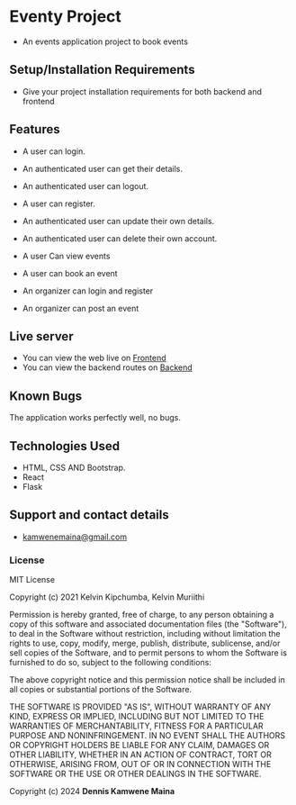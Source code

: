 #  Eventy Project

 - An events application project to book events

## Setup/Installation Requirements
  - Give your project installation requirements for both backend and frontend

## Features
 - A user can login.
 - An authenticated user can get their details.
 - An authenticated user can logout.


 - A user can register.
 - An authenticated user can update their own details.
 - An authenticated user can delete their own account.
 - A user Can view events
 - A user can book an event
 - An organizer can login and register
 - An organizer can post an event

## Live server
 - You can view the web live on [Frontend](https://eventy-project-two.vercel.app/)
 - You can view the backend routes on [Backend](https://eventy-project.onrender.com//)

## Known Bugs
The application works perfectly well, no bugs.

## Technologies Used
 - HTML, CSS AND Bootstrap.
 - React
 - Flask

## Support and contact details
 - kamwenemaina@gmail.com

### License
MIT License

Copyright (c) 2021 Kelvin Kipchumba, Kelvin Muriithi

Permission is hereby granted, free of charge, to any person obtaining a copy
of this software and associated documentation files (the "Software"), to deal
in the Software without restriction, including without limitation the rights
to use, copy, modify, merge, publish, distribute, sublicense, and/or sell
copies of the Software, and to permit persons to whom the Software is
furnished to do so, subject to the following conditions:

The above copyright notice and this permission notice shall be included in all
copies or substantial portions of the Software.

THE SOFTWARE IS PROVIDED "AS IS", WITHOUT WARRANTY OF ANY KIND, EXPRESS OR
IMPLIED, INCLUDING BUT NOT LIMITED TO THE WARRANTIES OF MERCHANTABILITY,
FITNESS FOR A PARTICULAR PURPOSE AND NONINFRINGEMENT. IN NO EVENT SHALL THE
AUTHORS OR COPYRIGHT HOLDERS BE LIABLE FOR ANY CLAIM, DAMAGES OR OTHER
LIABILITY, WHETHER IN AN ACTION OF CONTRACT, TORT OR OTHERWISE, ARISING FROM,
OUT OF OR IN CONNECTION WITH THE SOFTWARE OR THE USE OR OTHER DEALINGS IN THE
SOFTWARE.


Copyright (c) 2024 **Dennis Kamwene Maina**
  
